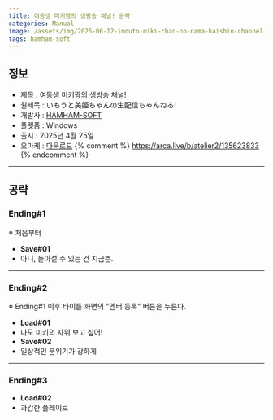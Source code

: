 ```yaml
---
title: 여동생 미키짱의 생방송 채널! 공략
categories: Manual
image: /assets/img/2025-06-12-imouto-miki-chan-no-nama-haishin-channel-1.jpg
tags: hamham-soft
---
```


## 정보

* 제목 : 여동생 미키짱의 생방송 채널!
* 원제목 : いもうと美姫ちゃんの生配信ちゃんねる!
* 개발사 : [HAMHAM-SOFT](/tags/hamham-soft)
* 플랫폼 : Windows
* 출시 : 2025년 4월 25일
* 오마케 : [다운로드](/assets/omake/imouto-miki-chan-no-nama-haishin-channel.zip)
{% comment %}
https://arca.live/b/atelier2/135623833
{% endcomment %}

---

## 공략

### Ending#1

※ 처음부터
* **Save#01**
* 아니, 돌아설 수 있는 건 지금뿐.

---

### Ending#2

※ Ending#1 이후 타이틀 화면의 "멤버 등록" 버튼을 누른다.
* **Load#01**
* 나도 미키의 자위 보고 싶어!
* **Save#02**
* 일상적인 분위기가 강하게

---

### Ending#3

* **Load#02**
* 과감한 플레이로
